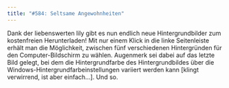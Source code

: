```yaml
---
title: "#584: Seltsame Angewohnheiten"
---
```


Dank der liebenswerten lily gibt es nun endlich neue Hintergrundbilder zum kostenfreien Herunterladen!
Mit nur einem Klick in die linke Seitenleiste erhält man die Möglichkeit, zwischen fünf verschiedenen Hintergründen für den Computer-Bildschirm zu wählen. 
Augenmerk sei dabei auf das letzte Bild gelegt, bei dem die Hintergrundfarbe des Hintergrundbildes über die Windows-Hintergrundfarbeinstellungen variiert werden kann [klingt verwirrend, ist aber einfach...].
Und so.
